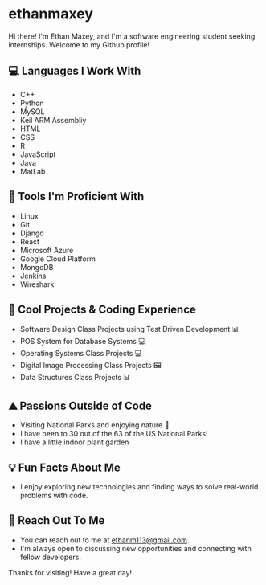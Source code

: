 # ethanmaxey

Hi there! I'm Ethan Maxey, and I'm a software engineering student seeking internships. Welcome to my Github profile!

## :computer: Languages I Work With
- C++
- Python
- MySQL
- Keil ARM Assembliy
- HTML
- CSS
- R
- JavaScript
- Java
- MatLab

## :wrench: Tools I'm Proficient With
- Linux
- Git
- Django
- React
- Microsoft Azure
- Google Cloud Platform
- MongoDB
- Jenkins
- Wireshark

## :rocket: Cool Projects & Coding Experience
- Software Design Class Projects using Test Driven Development 📊
- POS System for Database Systems 💻
- Operating Systems Class Projects 💻
- Digital Image Processing Class Projects 🖼️
- Data Structures Class Projects 📊

## :mountain: Passions Outside of Code
- Visiting National Parks and enjoying nature 🌲
- I have been to 30 out of the 63 of the US National Parks!
- I have a little indoor plant garden

## :bulb: Fun Facts About Me
- I enjoy exploring new technologies and finding ways to solve real-world problems with code.

## :email: Reach Out To Me
- You can reach out to me at ethanm113@gmail.com.
- I'm always open to discussing new opportunities and connecting with fellow developers.

Thanks for visiting! Have a great day!

